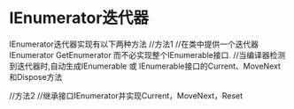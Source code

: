 # IEnumerator迭代器
IEnumerator迭代器实现有以下两种方法
//方法1
//在类中提供一个迭代器IEnumerator GetEnumerator 而不必实现整个IEnumerable接口. 
//当编译器检测到迭代器时,自动生成IEnumerable 或 IEnumerable<T>接口的Current、MoveNext和Dispose方法

//方法2
//继承接口IEnumerator并实现Current，MoveNext，Reset
